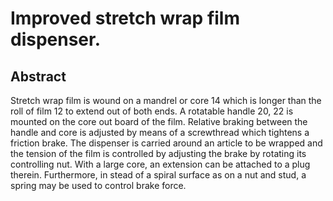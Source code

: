 # Improved stretch wrap film dispenser.

## Abstract
Stretch wrap film is wound on a mandrel or core 14 which is longer than the roll of film 12 to extend out of both ends. A rotatable handle 20, 22 is mounted on the core out board of the film. Relative braking between the handle and core is adjusted by means of a screwthread which tightens a friction brake. The dispenser is carried around an article to be wrapped and the tension of the film is controlled by adjusting the brake by rotating its controlling nut. With a large core, an extension can be attached to a plug therein. Furthermore, in stead of a spiral surface as on a nut and stud, a spring may be used to control brake force.